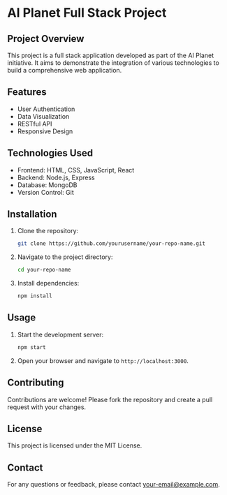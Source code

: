 # AI Planet Full Stack Project

## Project Overview

This project is a full stack application developed as part of the AI Planet initiative. It aims to demonstrate the integration of various technologies to build a comprehensive web application.

## Features

- User Authentication
- Data Visualization
- RESTful API
- Responsive Design

## Technologies Used

- Frontend: HTML, CSS, JavaScript, React
- Backend: Node.js, Express
- Database: MongoDB
- Version Control: Git

## Installation

1. Clone the repository:
    ```bash
    git clone https://github.com/yourusername/your-repo-name.git
    ```
2. Navigate to the project directory:
    ```bash
    cd your-repo-name
    ```
3. Install dependencies:
    ```bash
    npm install
    ```

## Usage

1. Start the development server:
    ```bash
    npm start
    ```
2. Open your browser and navigate to `http://localhost:3000`.

## Contributing

Contributions are welcome! Please fork the repository and create a pull request with your changes.

## License

This project is licensed under the MIT License.

## Contact

For any questions or feedback, please contact [your-email@example.com](mailto:your-email@example.com).
